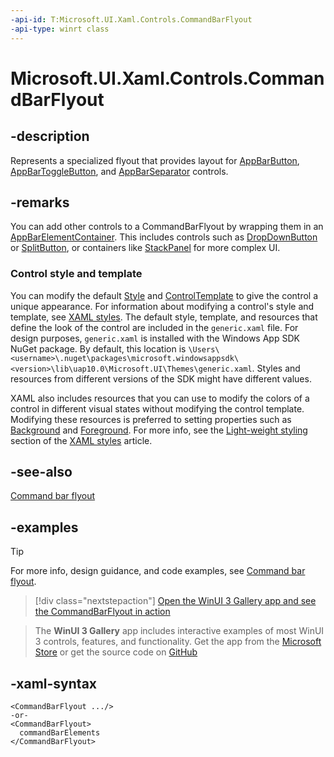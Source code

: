 ```yaml
---
-api-id: T:Microsoft.UI.Xaml.Controls.CommandBarFlyout
-api-type: winrt class
---
```

<!-- Class syntax.
public class CommandBarFlyout : FlyoutBase, FlyoutBase
-->

# Microsoft.UI.Xaml.Controls.CommandBarFlyout

## -description

Represents a specialized flyout that provides layout for [AppBarButton](/uwp/api/windows.ui.xaml.controls.appbarbutton), [AppBarToggleButton](/uwp/api/Windows.UI.Xaml.Controls.AppBarToggleButton), and [AppBarSeparator](/uwp/api/Windows.UI.Xaml.Controls.AppBarSeparator) controls.

## -remarks

You can add other controls to a CommandBarFlyout by wrapping them in an [AppBarElementContainer](/uwp/api/windows.ui.xaml.controls.appbarelementcontainer?view=winrt-19041). This includes controls such as [DropDownButton](dropdownbutton.md) or [SplitButton](splitbutton.md), or containers like [StackPanel](/uwp/api/windows.ui.xaml.controls.stackpanel?view=winrt-19041) for more complex UI.

### Control style and template

You can modify the default [Style](../microsoft.ui.xaml/style.md) and [ControlTemplate](controltemplate.md) to give the control a unique appearance. For information about modifying a control's style and template, see [XAML styles](/windows/apps/design/style/xaml-styles). The default style, template, and resources that define the look of the control are included in the `generic.xaml` file. For design purposes, `generic.xaml` is installed with the Windows App SDK NuGet package. By default, this location is `\Users\<username>\.nuget\packages\microsoft.windowsappsdk\<version>\lib\uap10.0\Microsoft.UI\Themes\generic.xaml`. Styles and resources from different versions of the SDK might have different values.

XAML also includes resources that you can use to modify the colors of a control in different visual states without modifying the control template. Modifying these resources is preferred to setting properties such as [Background](control_background.md) and [Foreground](control_foreground.md). For more info, see the [Light-weight styling](/windows/apps/design/style/xaml-styles#lightweight-styling) section of the [XAML styles](/windows/apps/design/style/xaml-styles) article.

## -see-also

[Command bar flyout](/windows/apps/design/controls/command-bar-flyout)

## -examples

> [!TIP]
> For more info, design guidance, and code examples, see [Command bar flyout](/windows/apps/design/controls/command-bar-flyout).

> [!div class="nextstepaction"]
> [Open the WinUI 3 Gallery app and see the CommandBarFlyout in action](winui3gallery:/item/CommandBarFlyout)

> The **WinUI 3 Gallery** app includes interactive examples of most WinUI 3 controls, features, and functionality. Get the app from the [Microsoft Store](https://www.microsoft.com/store/productId/9P3JFPWWDZRC) or get the source code on [GitHub](https://github.com/microsoft/WinUI-Gallery)

## -xaml-syntax

```xaml
<CommandBarFlyout .../>
-or-
<CommandBarFlyout>
  commandBarElements
</CommandBarFlyout>
```
